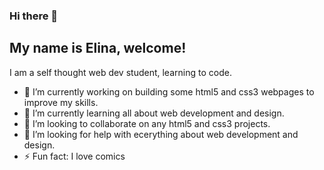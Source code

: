 ### Hi there 👋
## My name is Elina, welcome!

 I am a self thought web dev student, learning to code.

- 🔭 I’m currently working on building some html5 and css3 webpages to improve my skills.
- 🌱 I’m currently learning all about web development and design.
- 👯 I’m looking to collaborate on any html5 and css3 projects.
- 🤔 I’m looking for help with ecerything about web development and design.
- ⚡ Fun fact: I love comics
<!--
- 📫 How to reach me: ...
- 💬 Ask me about ...
- 😄 Pronouns: ...
-->
